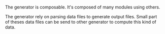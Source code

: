 The generator is composable. It's composed of many modules using others.

The generator rely on parsing data files to generate output files.
Small part of theses data files can be send to other generator to compute this kind of data. 